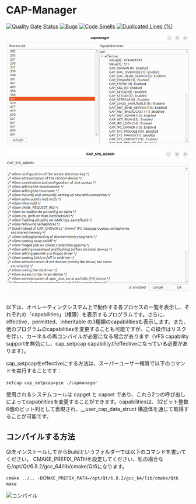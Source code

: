 # CAP-Manager
[![Quality Gate Status](https://sonarcloud.io/api/project_badges/measure?project=Arithmos-tools_CAP-Manager&metric=alert_status)](https://sonarcloud.io/summary/new_code?id=Arithmos-_CAP-Manager)
[![Bugs](https://sonarcloud.io/api/project_badges/measure?project=Arithmos-tools_CAP-Manager&metric=bugs)](https://sonarcloud.io/summary/new_code?id=Arithmos-tools_CAP-Manager)
[![Code Smells](https://sonarcloud.io/api/project_badges/measure?project=Arithmos-tools_CAP-Manager&metric=code_smells)](https://sonarcloud.io/summary/new_code?id=Arithmos-tools_CAP-Manager)
[![Duplicated Lines (%)](https://sonarcloud.io/api/project_badges/measure?project=Arithmos-tools_CAP-Manager&metric=duplicated_lines_density)](https://sonarcloud.io/summary/new_code?id=Arithmos-tools_CAP-Manager)

![capabilitiesを表示](capmanager-screen1.png)
![capabilitiesの詳細を表示](capmanager-screen2.png)

以下は、オペレーティングシステム上で動作する各プロセスの一覧を表示し、それぞれの「capabilities」（権限）を表示するプログラムです。さらに、effective、permitted、inheritable の3種類のcapabilitiesも表示します。また、他のプログラムのcapabilitiesを変更することも可能ですが、この操作はリスクを伴い、カーネルの再コンパイルが必要になる場合があります（VFS capability supportを無効にし、cap_setpcap capabilityがeffectiveになっている必要があります）。

cap_setpcapをeffectiveにする方法は、スーパーユーザー権限で以下のコマンドを実行することです：

```setcap cap_setpcap=pie ./capmanager```

使用されるシステムコールは capget と capset であり、これら2つの呼び出しによってcapabilitiesを変更することができます。capabilitiesは、32ビット整数6個のビット列として表現され、__user_cap_data_struct 構造体を通じて取得することが可能です。


## コンパイルする方法

QtをインストールしてからBuildというフォルダーでは以下のコマンドを書いてください。
CMAKE_PREFIX_PATHを設定してください、私の場合なら/opt/Qt/6.8.2/gcc_64/lib/cmake/Qt6になります。

```
cmake ../.. -DCMAKE_PREFIX_PATH=/opt/Qt/6.8.2/gcc_64/lib/cmake/Qt6
make
```
![コンパイル](capmanager-screen3.png)

